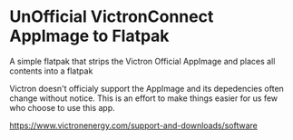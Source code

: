 # UnOfficial VictronConnect AppImage to Flatpak


A simple flatpak that strips the Victron Official AppImage and places all contents into a flatpak

Victron doesn't officialy support the AppImage and its depedencies often change without notice. 
This is an effort to make things easier for us few who choose to use this app.


https://www.victronenergy.com/support-and-downloads/software

